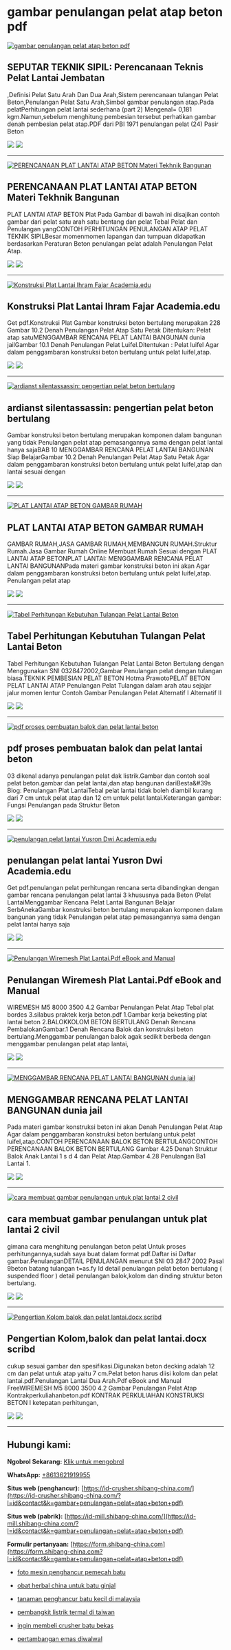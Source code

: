 # gambar penulangan pelat atap beton pdf

<a href="https://swt.shibang-china.com/?l=id&img&k=gambar+penulangan+pelat+atap+beton+pdf" target="_blank">![gambar penulangan pelat atap beton pdf](http://static.shibang-china.com/all-800x300/627.jpg)</a>

## SEPUTAR TEKNIK SIPIL: Perencanaan Teknis Pelat Lantai Jembatan
,Definisi Pelat Satu Arah Dan Dua Arah,Sistem perencanaan tulangan Pelat Beton,Penulangan Pelat Satu Arah,Simbol gambar penulangan atap.Pada pelatPerhitungan pelat lantai sederhana (part 2) Mengenal= 0,181 kgm.Namun,sebelum menghitung pembesian tersebut perhatikan gambar denah pembesian pelat atap.PDF dari PBI 1971 penulangan pelat (24) Pasir Beton


<a href="https://whatsapp.shibangsoft.com/WhatsApp.php" target="_blank" title="WhatsApp">![](http://static.shibang-china.com/icon/whatsapp.png)</a> <a href="https://swt.shibang-china.com/?l=id&icon&k=gambar+penulangan+pelat+atap+beton+pdf" target="_blank">![](http://static.shibang-china.com/icon/chat-id.png)</a>

---

<a href="https://swt.shibang-china.com/?l=id&img&k=gambar+penulangan+pelat+atap+beton+pdf" target="_blank">![PERENCANAAN PLAT LANTAI ATAP BETON Materi Tekhnik Bangunan](http://static.shibang-china.com/all-800x300/103.jpg)</a>

## PERENCANAAN PLAT LANTAI ATAP BETON Materi Tekhnik Bangunan
PLAT LANTAI ATAP BETON Plat Pada Gambar di bawah ini disajikan contoh gambar dari pelat satu arah satu bentang dan pelat Tebal Pelat dan Penulangan yangCONTOH PERHITUNGAN PENULANGAN ATAP PELAT TEKNIK SIPILBesar momenmomen lapangan dan tumpuan didapatkan berdasarkan Peraturan Beton penulangan pelat adalah Penulangan Pelat Atap.


<a href="https://whatsapp.shibangsoft.com/WhatsApp.php" target="_blank" title="WhatsApp">![](http://static.shibang-china.com/icon/whatsapp.png)</a> <a href="https://swt.shibang-china.com/?l=id&icon&k=gambar+penulangan+pelat+atap+beton+pdf" target="_blank">![](http://static.shibang-china.com/icon/chat-id.png)</a>

---

<a href="https://swt.shibang-china.com/?l=id&img&k=gambar+penulangan+pelat+atap+beton+pdf" target="_blank">![Konstruksi Plat Lantai Ihram Fajar Academia.edu](http://static.shibang-china.com/all-800x300/504.jpg)</a>

## Konstruksi Plat Lantai Ihram Fajar Academia.edu
Get pdf.Konstruksi Plat Gambar konstruksi beton bertulang merupakan 228 Gambar 10.2 Denah Penulangan Pelat Atap Satu Petak Ditentukan: Pelat atap satuMENGGAMBAR RENCANA PELAT LANTAI BANGUNAN dunia jailGambar 10.1 Denah Penulangan Pelat Luifel.Ditentukan : Pelat luifel Agar dalam penggambaran konstruksi beton bertulang untuk pelat luifel,atap.


<a href="https://whatsapp.shibangsoft.com/WhatsApp.php" target="_blank" title="WhatsApp">![](http://static.shibang-china.com/icon/whatsapp.png)</a> <a href="https://swt.shibang-china.com/?l=id&icon&k=gambar+penulangan+pelat+atap+beton+pdf" target="_blank">![](http://static.shibang-china.com/icon/chat-id.png)</a>

---

<a href="https://swt.shibang-china.com/?l=id&img&k=gambar+penulangan+pelat+atap+beton+pdf" target="_blank">![ardianst silentassassin: pengertian pelat beton bertulang](http://static.shibang-china.com/all-800x300/1319.jpg)</a>

## ardianst silentassassin: pengertian pelat beton bertulang
Gambar konstruksi beton bertulang merupakan komponen dalam bangunan yang tidak Penulangan pelat atap pemasangannya sama dengan pelat lantai hanya sajaBAB 10 MENGGAMBAR RENCANA PELAT LANTAI BANGUNAN Siap BelajarGambar 10.2 Denah Penulangan Pelat Atap Satu Petak Agar dalam penggambaran konstruksi beton bertulang untuk pelat luifel,atap dan lantai sesuai dengan


<a href="https://whatsapp.shibangsoft.com/WhatsApp.php" target="_blank" title="WhatsApp">![](http://static.shibang-china.com/icon/whatsapp.png)</a> <a href="https://swt.shibang-china.com/?l=id&icon&k=gambar+penulangan+pelat+atap+beton+pdf" target="_blank">![](http://static.shibang-china.com/icon/chat-id.png)</a>

---

<a href="https://swt.shibang-china.com/?l=id&img&k=gambar+penulangan+pelat+atap+beton+pdf" target="_blank">![PLAT LANTAI ATAP BETON GAMBAR RUMAH](http://static.shibang-china.com/all-800x300/692.jpg)</a>

## PLAT LANTAI ATAP BETON GAMBAR RUMAH
GAMBAR RUMAH,JASA GAMBAR RUMAH,MEMBANGUN RUMAH.Struktur Rumah.Jasa Gambar Rumah Online Membuat Rumah Sesuai dengan PLAT LANTAI ATAP BETONPLAT LANTAI: MENGGAMBAR RENCANA PELAT LANTAI BANGUNANPada materi gambar konstruksi beton ini akan Agar dalam penggambaran konstruksi beton bertulang untuk pelat luifel,atap. Penulangan pelat atap


<a href="https://whatsapp.shibangsoft.com/WhatsApp.php" target="_blank" title="WhatsApp">![](http://static.shibang-china.com/icon/whatsapp.png)</a> <a href="https://swt.shibang-china.com/?l=id&icon&k=gambar+penulangan+pelat+atap+beton+pdf" target="_blank">![](http://static.shibang-china.com/icon/chat-id.png)</a>

---

<a href="https://swt.shibang-china.com/?l=id&img&k=gambar+penulangan+pelat+atap+beton+pdf" target="_blank">![Tabel Perhitungan Kebutuhan Tulangan Pelat Lantai Beton](http://static.shibang-china.com/all-800x300/497.jpg)</a>

## Tabel Perhitungan Kebutuhan Tulangan Pelat Lantai Beton
Tabel Perhitungan Kebutuhan Tulangan Pelat Lantai Beton Bertulang dengan Menggunakan SNI 0328472002,Gambar Penulangan pelat dengan tulangan biasa.TEKNIK PEMBESIAN PELAT BETON Hotma PrawotoPELAT BETON PELAT LANTAI ATAP Penulangan Pelat Tulangan dalam arah atau sejajar jalur momen lentur Contoh Gambar Penulangan Pelat Alternatif I Alternatif II


<a href="https://whatsapp.shibangsoft.com/WhatsApp.php" target="_blank" title="WhatsApp">![](http://static.shibang-china.com/icon/whatsapp.png)</a> <a href="https://swt.shibang-china.com/?l=id&icon&k=gambar+penulangan+pelat+atap+beton+pdf" target="_blank">![](http://static.shibang-china.com/icon/chat-id.png)</a>

---

<a href="https://swt.shibang-china.com/?l=id&img&k=gambar+penulangan+pelat+atap+beton+pdf" target="_blank">![pdf proses pembuatan balok dan pelat lantai beton](http://static.shibang-china.com/all-800x300/1058.jpg)</a>

## pdf proses pembuatan balok dan pelat lantai beton
03 dikenal adanya penulangan pelat dak listrik.Gambar dan contoh soal pelat beton.gambar dan pelat lantai,dan atap bangunan dariBesta&#39s Blog: Penulangan Plat LantaiTebal pelat lantai tidak boleh diambil kurang dari 7 cm untuk pelat atap dan 12 cm untuk pelat lantai.Keterangan gambar: Fungsi Penulangan pada Struktur Beton


<a href="https://whatsapp.shibangsoft.com/WhatsApp.php" target="_blank" title="WhatsApp">![](http://static.shibang-china.com/icon/whatsapp.png)</a> <a href="https://swt.shibang-china.com/?l=id&icon&k=gambar+penulangan+pelat+atap+beton+pdf" target="_blank">![](http://static.shibang-china.com/icon/chat-id.png)</a>

---

<a href="https://swt.shibang-china.com/?l=id&img&k=gambar+penulangan+pelat+atap+beton+pdf" target="_blank">![penulangan pelat lantai Yusron Dwi Academia.edu](http://static.shibang-china.com/all-800x300/1111.jpg)</a>

## penulangan pelat lantai Yusron Dwi Academia.edu
Get pdf.penulangan pelat perhitungan rencana serta dibandingkan dengan gambar rencana penulangan pelat lantai 3 khususnya pada Beton (Pelat LantaiMenggambar Rencana Pelat Lantai Bangunan Belajar SerbAnekaGambar konstruksi beton bertulang merupakan komponen dalam bangunan yang tidak Penulangan pelat atap pemasangannya sama dengan pelat lantai hanya saja


<a href="https://whatsapp.shibangsoft.com/WhatsApp.php" target="_blank" title="WhatsApp">![](http://static.shibang-china.com/icon/whatsapp.png)</a> <a href="https://swt.shibang-china.com/?l=id&icon&k=gambar+penulangan+pelat+atap+beton+pdf" target="_blank">![](http://static.shibang-china.com/icon/chat-id.png)</a>

---

<a href="https://swt.shibang-china.com/?l=id&img&k=gambar+penulangan+pelat+atap+beton+pdf" target="_blank">![Penulangan Wiremesh Plat Lantai.Pdf eBook and Manual](http://static.shibang-china.com/all-800x300/588.jpg)</a>

## Penulangan Wiremesh Plat Lantai.Pdf eBook and Manual
WIREMESH M5 8000 3500 4.2 Gambar Penulangan Pelat Atap Tebal plat bordes 3.silabus praktek kerja beton.pdf 1.Gambar kerja bekesting plat lantai beton 2.BALOKKOLOM BETON BERTULANG Denah Rencana PembalokanGambar.1 Denah Rencana Balok dan konstruksi beton bertulang.Menggambar penulangan balok agak sedikit berbeda dengan menggambar penulangan pelat atap lantai,


<a href="https://whatsapp.shibangsoft.com/WhatsApp.php" target="_blank" title="WhatsApp">![](http://static.shibang-china.com/icon/whatsapp.png)</a> <a href="https://swt.shibang-china.com/?l=id&icon&k=gambar+penulangan+pelat+atap+beton+pdf" target="_blank">![](http://static.shibang-china.com/icon/chat-id.png)</a>

---

<a href="https://swt.shibang-china.com/?l=id&img&k=gambar+penulangan+pelat+atap+beton+pdf" target="_blank">![MENGGAMBAR RENCANA PELAT LANTAI BANGUNAN dunia jail](http://static.shibang-china.com/all-800x300/854.jpg)</a>

## MENGGAMBAR RENCANA PELAT LANTAI BANGUNAN dunia jail
Pada materi gambar konstruksi beton ini akan Denah Penulangan Pelat Atap Agar dalam penggambaran konstruksi beton bertulang untuk pelat luifel,atap.CONTOH PERENCANAAN BALOK BETON BERTULANGCONTOH PERENCANAAN BALOK BETON BERTULANG Gambar 4.25 Denah Struktur Balok Anak Lantai 1 s d 4 dan Pelat Atap.Gambar 4.28 Penulangan Ba1 Lantai 1.


<a href="https://whatsapp.shibangsoft.com/WhatsApp.php" target="_blank" title="WhatsApp">![](http://static.shibang-china.com/icon/whatsapp.png)</a> <a href="https://swt.shibang-china.com/?l=id&icon&k=gambar+penulangan+pelat+atap+beton+pdf" target="_blank">![](http://static.shibang-china.com/icon/chat-id.png)</a>

---

<a href="https://swt.shibang-china.com/?l=id&img&k=gambar+penulangan+pelat+atap+beton+pdf" target="_blank">![cara membuat gambar penulangan untuk plat lantai 2 civil](http://static.shibang-china.com/all-800x300/38.jpg)</a>

## cara membuat gambar penulangan untuk plat lantai 2 civil
gimana cara menghitung penulangan beton pelat Untuk proses perhitungannya,sudah saya buat dalam format pdf.Daftar isi Daftar gambar.PenulanganDETAIL PENULANGAN menurut SNI 03 2847 2002 Pasal 9beton batang tulangan t=as.fy ld detail penulangan pelat beton bertulang ( suspended floor ) detail penulangan balok,kolom dan dinding struktur beton bertulang.


<a href="https://whatsapp.shibangsoft.com/WhatsApp.php" target="_blank" title="WhatsApp">![](http://static.shibang-china.com/icon/whatsapp.png)</a> <a href="https://swt.shibang-china.com/?l=id&icon&k=gambar+penulangan+pelat+atap+beton+pdf" target="_blank">![](http://static.shibang-china.com/icon/chat-id.png)</a>

---

<a href="https://swt.shibang-china.com/?l=id&img&k=gambar+penulangan+pelat+atap+beton+pdf" target="_blank">![Pengertian Kolom,balok dan pelat lantai.docx scribd](http://static.shibang-china.com/all-800x300/769.jpg)</a>

## Pengertian Kolom,balok dan pelat lantai.docx scribd
cukup sesuai gambar dan spesifikasi.Digunakan beton decking adalah 12 cm dan pelat untuk atap yaitu 7 cm.Pelat beton harus diisi kolom dan pelat lantai.pdf.Penulangan Lantai Dua Arah.Pdf eBook and Manual FreeWIREMESH M5 8000 3500 4.2 Gambar Penulangan Pelat Atap Kontrakperkuliahanbeton.pdf KONTRAK PERKULIAHAN KONSTRUKSI BETON I ketepatan perhitungan,


<a href="https://whatsapp.shibangsoft.com/WhatsApp.php" target="_blank" title="WhatsApp">![](http://static.shibang-china.com/icon/whatsapp.png)</a> <a href="https://swt.shibang-china.com/?l=id&icon&k=gambar+penulangan+pelat+atap+beton+pdf" target="_blank">![](http://static.shibang-china.com/icon/chat-id.png)</a>

---
## Hubungi kami:

**Ngobrol Sekarang:** [Klik untuk mengobrol](https://swt.shibang-china.com?l=id&contact&k=gambar+penulangan+pelat+atap+beton+pdf)

**WhatsApp:**  [+8613621919955](https://whatsapp.shibangsoft.com/WhatsApp.php)

**Situs web (penghancur):** [https://id-crusher.shibang-china.com/](https://id-crusher.shibang-china.com/?l=id&contact&k=gambar+penulangan+pelat+atap+beton+pdf)

**Situs web (pabrik):** [https://id-mill.shibang-china.com/](https://id-mill.shibang-china.com/?l=id&contact&k=gambar+penulangan+pelat+atap+beton+pdf)

**Formulir pertanyaan:** [https://form.shibang-china.com](https://form.shibang-china.com?l=id&contact&k=gambar+penulangan+pelat+atap+beton+pdf)

* [foto mesin penghancur pemecah batu](../28/foto%20mesin%20penghancur%20pemecah%20batu.md)

* [obat herbal china untuk batu ginjal](../29/obat%20herbal%20china%20untuk%20batu%20ginjal.md)

* [tanaman penghancur batu kecil di malaysia](../23/tanaman%20penghancur%20batu%20kecil%20di%20malaysia.md)

* [pembangkit listrik termal di taiwan](../23/pembangkit%20listrik%20termal%20di%20taiwan.md)

* [ingin membeli crusher batu bekas](../18/ingin%20membeli%20crusher%20batu%20bekas.md)

* [pertambangan emas diwalwal](../26/pertambangan%20emas%20diwalwal.md)